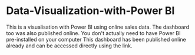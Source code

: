 # Data-Visualization-with-Power BI
This is a visualisation with Power BI using online sales data. The dashboard too was also published online.
You don't actually need to have Power BI pre-installed on your computer
This dashboard has been published online already and can be accessed directly using the link.
